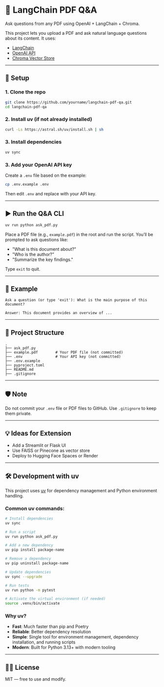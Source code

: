 # 📄 LangChain PDF Q&A

Ask questions from any PDF using OpenAI + LangChain + Chroma.

This project lets you upload a PDF and ask natural language questions about its content. It uses:
- [LangChain](https://github.com/langchain-ai/langchain)
- [OpenAI API](https://platform.openai.com/)
- [Chroma Vector Store](https://www.trychroma.com/)

---

## 🔧 Setup

### 1. Clone the repo

```bash
git clone https://github.com/yourname/langchain-pdf-qa.git
cd langchain-pdf-qa
```

### 2. Install uv (if not already installed)

```bash
curl -Ls https://astral.sh/uv/install.sh | sh
```

### 3. Install dependencies

```bash
uv sync
```

### 3. Add your OpenAI API key

Create a `.env` file based on the example:

```bash
cp .env.example .env
```

Then edit `.env` and replace with your API key.

---

## ▶️ Run the Q\&A CLI

```bash
uv run python ask_pdf.py
```

Place a PDF file (e.g., `example.pdf`) in the root and run the script. You’ll be prompted to ask questions like:

* "What is this document about?"
* "Who is the author?"
* "Summarize the key findings."

Type `exit` to quit.

---

## 🧪 Example

```text
Ask a question (or type 'exit'): What is the main purpose of this document?

Answer: This document provides an overview of ...
```

---

## 📁 Project Structure

```
.
├── ask_pdf.py
├── example.pdf        # Your PDF file (not committed)
├── .env               # Your API key (not committed)
├── .env.example
├── pyproject.toml
├── README.md
├── .gitignore
```

---

## 🛡️ Note

Do not commit your `.env` file or PDF files to GitHub. Use `.gitignore` to keep them private.

---

## 💡 Ideas for Extension

* Add a Streamlit or Flask UI
* Use FAISS or Pinecone as vector store
* Deploy to Hugging Face Spaces or Render

---

## 🛠️ Development with uv

This project uses [uv](https://github.com/astral-sh/uv) for dependency management and Python environment handling.

### Common uv commands:

```bash
# Install dependencies
uv sync

# Run a script
uv run python ask_pdf.py

# Add a new dependency
uv pip install package-name

# Remove a dependency
uv pip uninstall package-name

# Update dependencies
uv sync --upgrade

# Run tests
uv run python -m pytest

# Activate the virtual environment (if needed)
source .venv/bin/activate
```

### Why uv?

- **Fast**: Much faster than pip and Poetry
- **Reliable**: Better dependency resolution
- **Simple**: Single tool for environment management, dependency installation, and running scripts
- **Modern**: Built for Python 3.13+ with modern tooling

---

## 🧑‍💻 License

MIT — free to use and modify.
